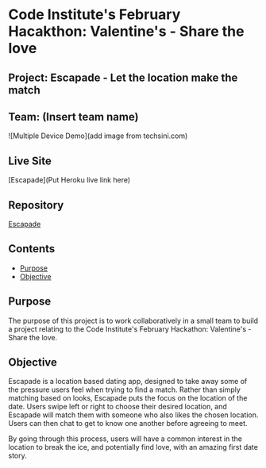 # Code Institute's February Hacakthon: Valentine's - Share the love

## Project: Escapade - Let the location make the match

## Team: (Insert team name)

![Multiple Device Demo](add image from techsini.com)

## Live Site

[Escapade](Put Heroku live link here)

## Repository

[Escapade](https://github.com/lexach91/DateLoc)

## Contents
- [Purpose](#purpose)
- [Objective](#objective)

## Purpose
The purpose of this project is to work collaboratively in a small team to
build a project relating to the Code Institute's February Hackathon:
Valentine's - Share the love.

## Objective
Escapade is a location based dating app, designed to take away some of the pressure
users feel when trying to find a match. Rather than simply matching based on looks, Escapade
puts the focus on the location of the date. Users swipe left or right to choose their desired location,
and Escapade will match them with someone who also likes the chosen location.
Users can then chat to get to know one another before agreeing to meet.

By going through this process, users will have a common interest in the location to break the ice, and 
potentially find love, with an amazing first date story.
